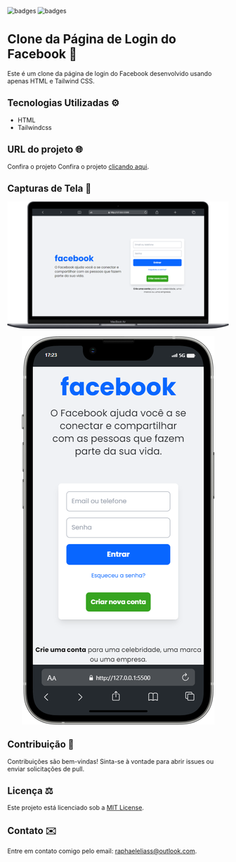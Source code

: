 ![badges](https://img.shields.io/badge/HTML5-E34F26?style=for-the-badge&logo=html5&logoColor=white)
![badges](https://img.shields.io/badge/Tailwind_CSS-38B2AC?style=for-the-badge&logo=tailwind-css&logoColor=white)

# Clone da Página de Login do Facebook 🎨

Este é um clone da página de login do Facebook desenvolvido usando apenas HTML e Tailwind CSS.




## Tecnologias Utilizadas ⚙️

- HTML
- Tailwindcss


## URL do projeto 🌐


Confira o projeto Confira o projeto <a href="https://raphaeleliass.github.io/Facebook-LoginScreen/" target="_blank">clicando aqui</a>.


## Capturas de Tela 📸


<p align="center">
  <img src="src/screenshots/screenshot-desktop.png" alt="Screenshot do projeto tela de login no desktop">
</p>
<p align="center">
  <img src="src/screenshots/screenshot-mobile.png" alt="Screenshot do projeto tela de login no mobile">
</p>


## Contribuição 🤝

Contribuições são bem-vindas! Sinta-se à vontade para abrir issues ou enviar solicitações de pull.

## Licença ⚖️

Este projeto está licenciado sob a [MIT License](LICENSE).

## Contato ✉️

Entre em contato comigo pelo email: raphaeleliass@outlook.com.
